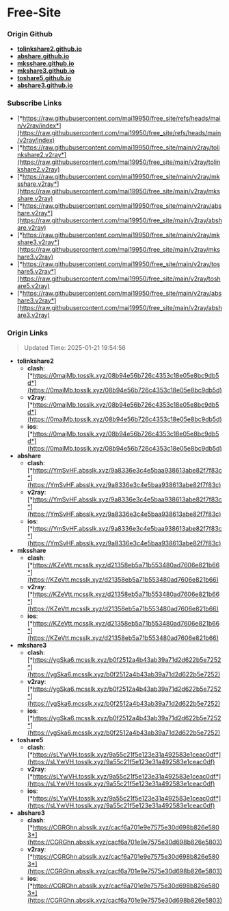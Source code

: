 # Free-Site

### Origin Github

- [**tolinkshare2.github.io**](https://github.com/tolinkshare2/tolinkshare2.github.io)
- [**abshare.github.io**](https://github.com/abshare/abshare.github.io)
- [**mksshare.github.io**](https://github.com/mksshare/mksshare.github.io)
- [**mkshare3.github.io**](https://github.com/mkshare3/mkshare3.github.io)
- [**toshare5.github.io**](https://github.com/toshare5/toshare5.github.io)
- [**abshare3.github.io**](https://github.com/abshare3/abshare3.github.io)

### Subscribe Links

- [*https://raw.githubusercontent.com/mai19950/free_site/refs/heads/main/v2ray/index*](https://raw.githubusercontent.com/mai19950/free_site/refs/heads/main/v2ray/index)
- [*https://raw.githubusercontent.com/mai19950/free_site/main/v2ray/tolinkshare2.v2ray*](https://raw.githubusercontent.com/mai19950/free_site/main/v2ray/tolinkshare2.v2ray)
- [*https://raw.githubusercontent.com/mai19950/free_site/main/v2ray/mksshare.v2ray*](https://raw.githubusercontent.com/mai19950/free_site/main/v2ray/mksshare.v2ray)
- [*https://raw.githubusercontent.com/mai19950/free_site/main/v2ray/abshare.v2ray*](https://raw.githubusercontent.com/mai19950/free_site/main/v2ray/abshare.v2ray)
- [*https://raw.githubusercontent.com/mai19950/free_site/main/v2ray/mkshare3.v2ray*](https://raw.githubusercontent.com/mai19950/free_site/main/v2ray/mkshare3.v2ray)
- [*https://raw.githubusercontent.com/mai19950/free_site/main/v2ray/toshare5.v2ray*](https://raw.githubusercontent.com/mai19950/free_site/main/v2ray/toshare5.v2ray)
- [*https://raw.githubusercontent.com/mai19950/free_site/main/v2ray/abshare3.v2ray*](https://raw.githubusercontent.com/mai19950/free_site/main/v2ray/abshare3.v2ray)

### Origin Links

> Updated Time: 2025-01-21 19:54:56

- **tolinkshare2**
  - **clash**: [*https://0majMb.tosslk.xyz/08b94e56b726c4353c18e05e8bc9db5d*](https://0majMb.tosslk.xyz/08b94e56b726c4353c18e05e8bc9db5d)
  - **v2ray**: [*https://0majMb.tosslk.xyz/08b94e56b726c4353c18e05e8bc9db5d*](https://0majMb.tosslk.xyz/08b94e56b726c4353c18e05e8bc9db5d)
  - **ios**: [*https://0majMb.tosslk.xyz/08b94e56b726c4353c18e05e8bc9db5d*](https://0majMb.tosslk.xyz/08b94e56b726c4353c18e05e8bc9db5d)
- **abshare**
  - **clash**: [*https://YmSvHF.absslk.xyz/9a8336e3c4e5baa938613abe82f7f83c*](https://YmSvHF.absslk.xyz/9a8336e3c4e5baa938613abe82f7f83c)
  - **v2ray**: [*https://YmSvHF.absslk.xyz/9a8336e3c4e5baa938613abe82f7f83c*](https://YmSvHF.absslk.xyz/9a8336e3c4e5baa938613abe82f7f83c)
  - **ios**: [*https://YmSvHF.absslk.xyz/9a8336e3c4e5baa938613abe82f7f83c*](https://YmSvHF.absslk.xyz/9a8336e3c4e5baa938613abe82f7f83c)
- **mksshare**
  - **clash**: [*https://KZeVtt.mcsslk.xyz/d21358eb5a71b553480ad7606e821b66*](https://KZeVtt.mcsslk.xyz/d21358eb5a71b553480ad7606e821b66)
  - **v2ray**: [*https://KZeVtt.mcsslk.xyz/d21358eb5a71b553480ad7606e821b66*](https://KZeVtt.mcsslk.xyz/d21358eb5a71b553480ad7606e821b66)
  - **ios**: [*https://KZeVtt.mcsslk.xyz/d21358eb5a71b553480ad7606e821b66*](https://KZeVtt.mcsslk.xyz/d21358eb5a71b553480ad7606e821b66)
- **mkshare3**
  - **clash**: [*https://ygSka6.mcsslk.xyz/b0f2512a4b43ab39a71d2d622b5e7252*](https://ygSka6.mcsslk.xyz/b0f2512a4b43ab39a71d2d622b5e7252)
  - **v2ray**: [*https://ygSka6.mcsslk.xyz/b0f2512a4b43ab39a71d2d622b5e7252*](https://ygSka6.mcsslk.xyz/b0f2512a4b43ab39a71d2d622b5e7252)
  - **ios**: [*https://ygSka6.mcsslk.xyz/b0f2512a4b43ab39a71d2d622b5e7252*](https://ygSka6.mcsslk.xyz/b0f2512a4b43ab39a71d2d622b5e7252)
- **toshare5**
  - **clash**: [*https://sLYwVH.tosslk.xyz/9a55c21f5e123e31a492583e1ceac0df*](https://sLYwVH.tosslk.xyz/9a55c21f5e123e31a492583e1ceac0df)
  - **v2ray**: [*https://sLYwVH.tosslk.xyz/9a55c21f5e123e31a492583e1ceac0df*](https://sLYwVH.tosslk.xyz/9a55c21f5e123e31a492583e1ceac0df)
  - **ios**: [*https://sLYwVH.tosslk.xyz/9a55c21f5e123e31a492583e1ceac0df*](https://sLYwVH.tosslk.xyz/9a55c21f5e123e31a492583e1ceac0df)
- **abshare3**
  - **clash**: [*https://CGRGhn.absslk.xyz/cacf6a701e9e7575e30d698b826e5803*](https://CGRGhn.absslk.xyz/cacf6a701e9e7575e30d698b826e5803)
  - **v2ray**: [*https://CGRGhn.absslk.xyz/cacf6a701e9e7575e30d698b826e5803*](https://CGRGhn.absslk.xyz/cacf6a701e9e7575e30d698b826e5803)
  - **ios**: [*https://CGRGhn.absslk.xyz/cacf6a701e9e7575e30d698b826e5803*](https://CGRGhn.absslk.xyz/cacf6a701e9e7575e30d698b826e5803)
